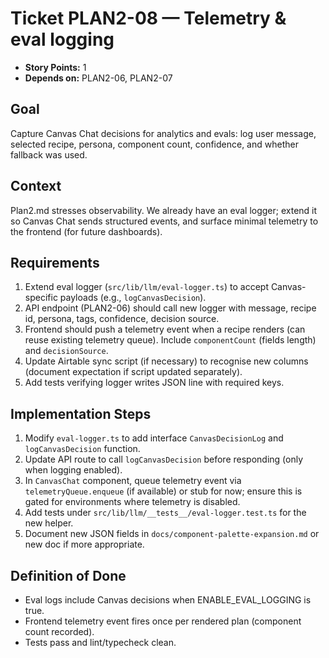 # Ticket PLAN2-08 — Telemetry & eval logging

- **Story Points:** 1
- **Depends on:** PLAN2-06, PLAN2-07

## Goal
Capture Canvas Chat decisions for analytics and evals: log user message, selected recipe, persona, component count, confidence, and whether fallback was used.

## Context
Plan2.md stresses observability. We already have an eval logger; extend it so Canvas Chat sends structured events, and surface minimal telemetry to the frontend (for future dashboards).

## Requirements
1. Extend eval logger (`src/lib/llm/eval-logger.ts`) to accept Canvas-specific payloads (e.g., `logCanvasDecision`).
2. API endpoint (PLAN2-06) should call new logger with message, recipe id, persona, tags, confidence, decision source.
3. Frontend should push a telemetry event when a recipe renders (can reuse existing telemetry queue). Include `componentCount` (fields length) and `decisionSource`.
4. Update Airtable sync script (if necessary) to recognise new columns (document expectation if script updated separately).
5. Add tests verifying logger writes JSON line with required keys.

## Implementation Steps
1. Modify `eval-logger.ts` to add interface `CanvasDecisionLog` and `logCanvasDecision` function.
2. Update API route to call `logCanvasDecision` before responding (only when logging enabled).
3. In `CanvasChat` component, queue telemetry event via `telemetryQueue.enqueue` (if available) or stub for now; ensure this is gated for environments where telemetry is disabled.
4. Add tests under `src/lib/llm/__tests__/eval-logger.test.ts` for the new helper.
5. Document new JSON fields in `docs/component-palette-expansion.md` or new doc if more appropriate.

## Definition of Done
- Eval logs include Canvas decisions when ENABLE_EVAL_LOGGING is true.
- Frontend telemetry event fires once per rendered plan (component count recorded).
- Tests pass and lint/typecheck clean.
